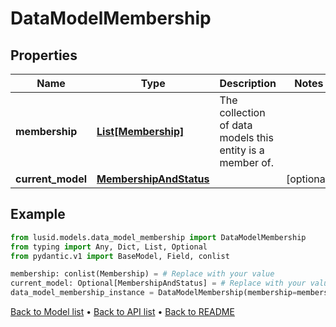 # DataModelMembership

## Properties
Name | Type | Description | Notes
------------ | ------------- | ------------- | -------------
**membership** | [**List[Membership]**](Membership.md) | The collection of data models this entity is a member of. | 
**current_model** | [**MembershipAndStatus**](MembershipAndStatus.md) |  | [optional] 
## Example

```python
from lusid.models.data_model_membership import DataModelMembership
from typing import Any, Dict, List, Optional
from pydantic.v1 import BaseModel, Field, conlist

membership: conlist(Membership) = # Replace with your value
current_model: Optional[MembershipAndStatus] = # Replace with your value
data_model_membership_instance = DataModelMembership(membership=membership, current_model=current_model)

```

[Back to Model list](../README.md#documentation-for-models) &#8226; [Back to API list](../README.md#documentation-for-api-endpoints) &#8226; [Back to README](../README.md)

